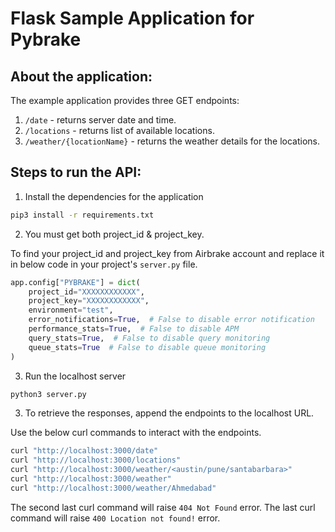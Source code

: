 # Flask Sample Application for Pybrake

## About the application:

The example application provides three GET endpoints:

1. `/date` - returns server date and time. 
2. `/locations` - returns list of available locations. 
3. `/weather/{locationName}` - returns the weather details for the locations.

## Steps to run the API:

1. Install the dependencies for the application

```bash
pip3 install -r requirements.txt
```
2. You must get both project_id & project_key.

To find your project_id and project_key from Airbrake account and replace it in below code in your project's `server.py` file.

```python
app.config["PYBRAKE"] = dict(
    project_id="XXXXXXXXXXXX",
    project_key="XXXXXXXXXXXX",
    environment="test",
    error_notifications=True,  # False to disable error notification
    performance_stats=True,  # False to disable APM
    query_stats=True,  # False to disable query monitoring
    queue_stats=True  # False to disable queue monitoring
)
```

3. Run the localhost server

```bash
python3 server.py
```

3. To retrieve the responses, append the endpoints to the localhost URL.

Use the below curl commands to interact with the endpoints.

```bash
curl "http://localhost:3000/date" 
curl "http://localhost:3000/locations"
curl "http://localhost:3000/weather/<austin/pune/santabarbara>"
curl "http://localhost:3000/weather"
curl "http://localhost:3000/weather/Ahmedabad"
```

The second last curl command will raise `404 Not Found` error.
The last curl command will raise `400 Location not found!` error.
